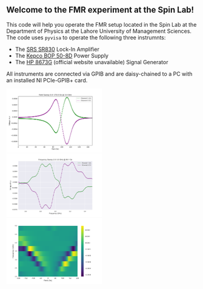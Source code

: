 ## Welcome to the FMR experiment at the Spin Lab!

This code will help you operate the FMR setup located in the Spin Lab at the Department of Physics at the Lahore University of Management Sciences. The code uses `pyvisa` to operate the following three instrumnts:

- The [SRS SR830](https://www.thinksrs.com/products/sr810830.htm) Lock-In Amplifier
- The [Kepco BOP 50-8D](https://www.kepcopower.com/bopmod.htm) Power Supply
- The [HP 8673G](https://www.testwall.com/product/agilent-hp-8673g/) (official website unavailable) Signal Generator

All instruments are connected via GPIB and are daisy-chained to a PC with an installed NI PCIe-GPIB+ card.

<img src="media/freq_3.0_GHz_field_0.0-170.0_Oe.png"  width="50%">
<img src="media/field_99.1_Oe_freq_2.5-3.5_GHz.png"  width="50%">
<img src="media/freq_2.0-5.0_field_-200-200_Oe.png"  width="50%">